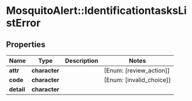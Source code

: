 # MosquitoAlert::IdentificationtasksListError


## Properties
Name | Type | Description | Notes
------------ | ------------- | ------------- | -------------
**attr** | **character** |  | [Enum: [review_action]] 
**code** | **character** |  | [Enum: [invalid_choice]] 
**detail** | **character** |  | 


